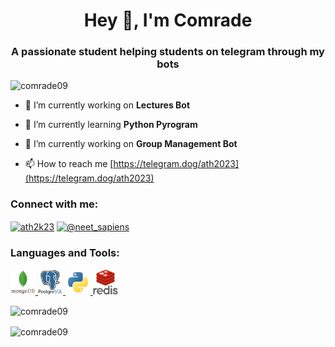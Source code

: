 <h1 align="center">Hey 👋, I'm Comrade</h1>
<h3 align="center">A passionate student helping students on telegram through my bots</h3>

<p align="left"> <img src="https://komarev.com/ghpvc/?username=comrade09&label=Profile%20views&color=0e75b6&style=flat" alt="comrade09" /> </p>

- 🔭 I’m currently working on **Lectures Bot**

- 🌱 I’m currently learning **Python Pyrogram**

- 🔭 I’m currently working on **Group Management Bot**

- 📫 How to reach me [https://telegram.dog/ath2023](https://telegram.dog/ath2023)

<h3 align="left">Connect with me:</h3>
<p align="left">
<a href="https://instagram.com/ath2k23" target="blank"><img align="center" src="https://raw.githubusercontent.com/rahuldkjain/github-profile-readme-generator/master/src/images/icons/Social/instagram.svg" alt="ath2k23" height="30" width="40" /></a>
<a href="https://www.youtube.com/c/@neet_sapiens" target="blank"><img align="center" src="https://raw.githubusercontent.com/rahuldkjain/github-profile-readme-generator/master/src/images/icons/Social/youtube.svg" alt="@neet_sapiens" height="30" width="40" /></a>
</p>

<h3 align="left">Languages and Tools:</h3>
<p align="left"> <a href="https://www.mongodb.com/" target="_blank" rel="noreferrer"> <img src="https://raw.githubusercontent.com/devicons/devicon/master/icons/mongodb/mongodb-original-wordmark.svg" alt="mongodb" width="40" height="40"/> </a> <a href="https://www.postgresql.org" target="_blank" rel="noreferrer"> <img src="https://raw.githubusercontent.com/devicons/devicon/master/icons/postgresql/postgresql-original-wordmark.svg" alt="postgresql" width="40" height="40"/> </a> <a href="https://www.python.org" target="_blank" rel="noreferrer"> <img src="https://raw.githubusercontent.com/devicons/devicon/master/icons/python/python-original.svg" alt="python" width="40" height="40"/> </a> <a href="https://redis.io" target="_blank" rel="noreferrer"> <img src="https://raw.githubusercontent.com/devicons/devicon/master/icons/redis/redis-original-wordmark.svg" alt="redis" width="40" height="40"/> </a> </p>

<p><img align="center" src="https://github-readme-stats.vercel.app/api/top-langs?username=comrade09&show_icons=true&locale=en&layout=compact" alt="comrade09" /></p>

<p><img align="center" src="https://github-readme-streak-stats.herokuapp.com/?user=comrade09&" alt="comrade09" /></p>
